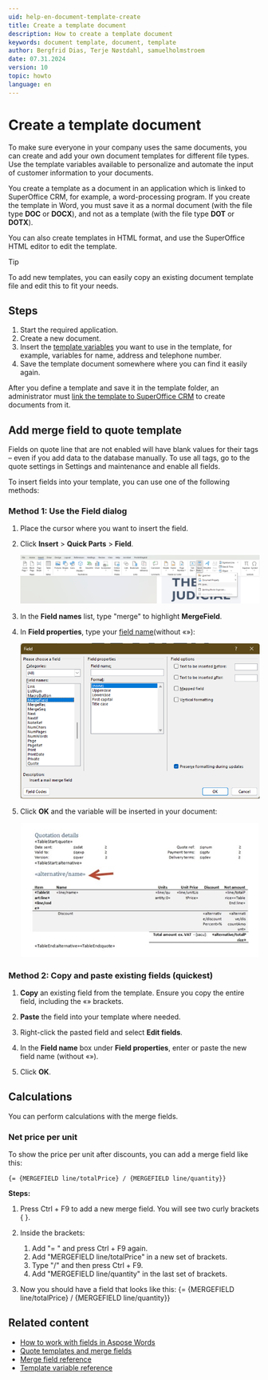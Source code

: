 ```yaml
---
uid: help-en-document-template-create
title: Create a template document
description: How to create a template document
keywords: document template, document, template
author: Bergfrid Dias, Terje Nøstdahl, samuelholmstroem
date: 07.31.2024
version: 10
topic: howto
language: en
---
```


# Create a template document

To make sure everyone in your company uses the same documents, you can create and add your own document templates for different file types. Use the template variables available to personalize and automate the input of customer information to your documents.

You create a template as a document in an application which is linked to SuperOffice CRM, for example, a word-processing program. If you create the template in Word, you must save it as a normal document (with the file type **DOC** or **DOCX**), and not as a template (with the file type **DOT** or **DOTX**).

You can also create templates in HTML format, and use the SuperOffice HTML editor to edit the template.

> [!TIP]
> To add new templates, you can easily copy an existing document template file and edit this to fit your needs.

## Steps

1. Start the required application.
2. Create a new document.
3. Insert the [template variables][1] you want to use in the template, for example, variables for name, address and telephone number.
4. Save the template document somewhere where you can find it easily again.

After you define a template and save it in the template folder, an administrator must [link the template to SuperOffice CRM][2] to create documents from it.

## Add merge field to quote template

Fields on quote line that are not enabled will have blank values for their tags – even if you add data to the database manually. To use all tags, go to the quote settings in Settings and maintenance and enable all fields.

To insert fields into your template, you can use one of the following methods:

### Method 1: Use the Field dialog

1. Place the cursor where you want to insert the field.

1. Click **Insert** > **Quick Parts** > **Field**.

    ![Quick Parts -screenshot][img1]

1. In the **Field names** list, type "merge" to highlight **MergeField**.

1. In **Field properties**, type your [field name][3](without «»):

    ![Field properties in Microsoft Word -screenshot][img2]

1. Click **OK** and the variable will be inserted in your document:

    ![Insert MERGEFIELD -screenshot][img3]

### Method 2: Copy and paste existing fields (quickest)

1. **Copy** an existing field from the template. Ensure you copy the entire field, including the «» brackets.

2. **Paste** the field into your template where needed.

3. Right-click the pasted field and select **Edit fields**.

4. In the **Field name** box under **Field properties**, enter or paste the new field name (without «»).

5. Click **OK**.

## Calculations

You can perform calculations with the merge fields.

### Net price per unit

To show the price per unit after discounts, you can add a merge field like this:

```text
{= {MERGEFIELD line/totalPrice} / {MERGEFIELD line/quantity}}
```

**Steps:**

1. Press Ctrl + F9 to add a new merge field. You will see two curly brackets { }.

1. Inside the brackets:

    1. Add "= " and press Ctrl + F9 again.
    1. Add "MERGEFIELD line/totalPrice" in a new set of brackets.
    1. Type "/" and then press Ctrl + F9.
    1. Add "MERGEFIELD line/quantity" in the last set of brackets.

1. Now you should have a field that looks like this: {= {MERGEFIELD line/totalPrice} / {MERGEFIELD line/quantity}}

## Related content

* [How to work with fields in Aspose Words][9]
* [Quote templates and merge fields][4]
* [Merge field reference][3]
* [Template variable reference][6]

<!-- Referenced links -->
[1]: template-variables.md
[4]: quote-templates.md
[2]: ../admin/link-template.md
[3]: ../merge-fields/index.md
[6]: ../variables/for-quote-line.md
[9]: https://docs.aspose.com/words/net/fields-overview/

<!-- Referenced images -->
[img1]: ../../../../media/loc/en/document/word-insert-quick-parts.png
[img2]: ../../../../media/loc/en/document/word-field-dialog.png
[img3]: ../../../../media/loc/en/document/6764-11541.jpg
